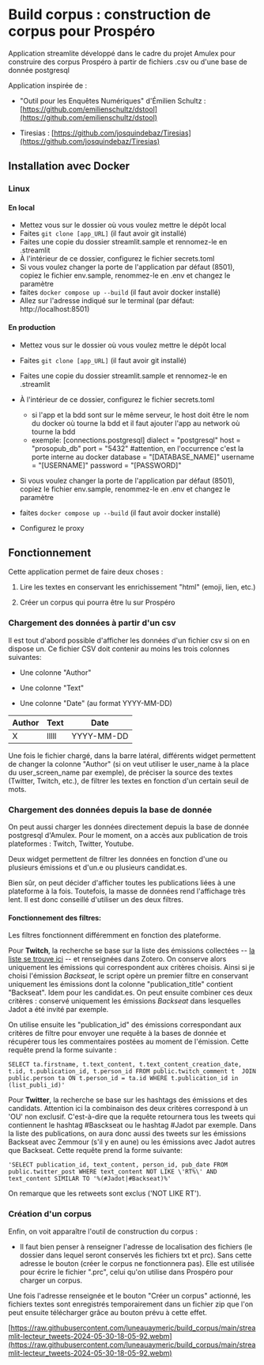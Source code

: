 # Build corpus : construction de corpus pour Prospéro

Application streamlite développé dans le cadre du projet Amulex pour construire des corpus Prospéro à partir de fichiers .csv ou d'une base de donnée postgresql

Application inspirée de :

- "Outil pour les Enquêtes Numériques" d'Émilien Schultz : [https://github.com/emilienschultz/dstool](https://github.com/emilienschultz/dstool)

- Tiresias : [https://github.com/josquindebaz/Tiresias](https://github.com/josquindebaz/Tiresias)

## Installation avec Docker

### Linux

#### En local

- Mettez vous sur le dossier où vous voulez mettre le dépôt local
- Faites ```git clone [app_URL]``` (il faut avoir git installé)
- Faites une copie du dossier streamlit.sample et rennomez-le en .streamlit
- À l'intérieur de ce dossier, configurez le fichier secrets.toml
- Si vous voulez changer la porte de l'application par défaut (8501), copiez le fichier env.sample, renommez-le en .env et changez le paramètre
- faites ```docker compose up --build``` (il faut avoir docker installé)
- Allez sur l'adresse indiqué sur le terminal (par défaut: http://localhost:8501)

#### En production

- Mettez vous sur le dossier où vous voulez mettre le dépôt local
- Faites ```git clone [app_URL]``` (il faut avoir git installé)
- Faites une copie du dossier streamlit.sample et rennomez-le en .streamlit
- À l'intérieur de ce dossier, configurez le fichier secrets.toml
	- si l'app et la bdd sont sur le même serveur, le host doit être le nom du docker où tourne la bdd et il faut ajouter l'app au network où tourne la bdd
	- exemple:
		[connections.postgresql]
		dialect = "postgresql"
		host = "prosopub_db"
		port = "5432" #attention, en l'occurrence c'est la porte interne au docker
		database = "[DATABASE_NAME]"
		username = "[USERNAME]"
		password = "[PASSWORD]"

- Si vous voulez changer la porte de l'application par défaut (8501), copiez le fichier env.sample, renommez-le en .env et changez le paramètre
- faites ```docker compose up --build``` (il faut avoir docker installé)
- Configurez le proxy

## Fonctionnement

Cette application permet de faire deux choses :


1. Lire les textes en conservant les enrichissement "html" (emoji, lien, etc.)

2. Créer un corpus qui pourra être lu sur Prospéro


### Chargement des données à partir d'un csv

Il est tout d'abord possible d'afficher les données d'un fichier csv si on en dispose un. Ce fichier CSV doit contenir au moins les trois colonnes suivantes:

- Une colonne "Author"

- Une colonne "Text"

- Une colonne "Date" (au format YYYY-MM-DD)


|Author | Text | Date |
|-------|------|------|
| X     | lllll| YYYY-MM-DD|


Une fois le fichier chargé, dans la barre latéral, différents widget permettent de changer la colonne "Author" (si on veut utiliser le user_name à la place du user_screen_name par exemple), de préciser la source des textes (Twitter, Twitch, etc.), de filtrer les textes en fonction d'un certain seuil de mots.

### Chargement des données depuis la base de donnée

On peut aussi charger les données directement depuis la base de donnée postgresql d'Amulex. Pour le moment, on a accès aux publication de trois plateformes : Twitch, Twitter, Youtube.

Deux widget permettent de filtrer les données en fonction d'une ou plusieurs émissions et d'un.e ou plusieurs candidat.es.

Bien sûr, on peut décider d'afficher toutes les publications liées à une plateforme à la fois. Toutefois, la masse de données rend l'affichage très lent. Il est donc conseillé d'utiliser un des deux filtres.

#### Fonctionnement des filtres:
Les filtres fonctionnent différemment en fonction des plateforme.

Pour __Twitch__, la recherche se base sur la liste des émissions collectées -- [la liste se trouve ici](https://raw.githubusercontent.com/luneauaymeric/build_corpus/main/script/liste_emission.csv) -- et renseignées dans Zotero. On conserve alors uniquement les émissions qui correspondent aux critères choisis. Ainsi si je choisi l'émission _Backseat_, le script opère un premier filtre en conservant uniquement les émissions dont la colonne "publication_title" contient "Backseat". Idem pour les candidat.es. On peut ensuite combiner ces deux critères : conservé uniquement les émissions _Backseat_ dans lesquelles Jadot a été invité par exemple.

On utilise ensuite les "publication_id" des émissions correspondant aux critères de filtre pour envoyer une requête à la bases de donnée et récupérer tous les commentaires postées au moment de l'émission. Cette requête prend la forme suivante :

```
SELECT ta.firstname, t.text_content, t.text_content_creation_date, t.id, t.publication_id, t.person_id FROM public.twitch_comment t  JOIN public.person ta ON t.person_id = ta.id WHERE t.publication_id in (list_publi_id)'
```

Pour __Twitter__, la recherche se base sur les hashtags des émissions et des candidats. Attention ici la combinaison des deux critères correspond à un 'OU' non exclusif. C'est-à-dire que la requête retournera tous les tweets qui contiennent le hashtag #Basckseat ou le hashtag #Jadot par exemple. Dans la liste des publications, on aura donc aussi des tweets sur les émissions Backseat avec Zemmour (s'il y en aune) ou les émissions avec Jadot autres que Backseat. Cette requête prend la forme suivante:

```
'SELECT publication_id, text_content, person_id, pub_date FROM public.twitter_post WHERE text_content NOT LIKE \'RT%\' AND text_content SIMILAR TO '%(#Jadot|#Backseat)%'
```

On remarque que les retweets sont exclus ('NOT LIKE RT').



### Création d'un corpus
Enfin, on voit apparaître l'outil de construction du corpus :

- Il faut bien penser à renseigner l'adresse de localisation des fichiers (le dossier dans lequel seront conservés les fichiers txt et prc). Sans cette adresse le bouton (créer le corpus ne fonctionnera pas). Elle est utilisée pour écrire le fichier ".prc", celui qu'on utilise dans Prospéro pour charger un corpus.

Une fois l'adresse renseignée et le bouton "Créer un corpus" actionné, les fichiers textes sont enregistrés temporairement dans un fichier zip que l'on peut ensuite télécharger grâce au bouton prévu à cette effet.

[https://raw.githubusercontent.com/luneauaymeric/build_corpus/main/streamlit-lecteur_tweets-2024-05-30-18-05-92.webm](https://raw.githubusercontent.com/luneauaymeric/build_corpus/main/streamlit-lecteur_tweets-2024-05-30-18-05-92.webm)
